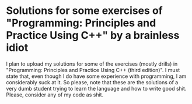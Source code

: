 # Solutions for some exercises of "Programming: Principles and Practice Using C++" by a brainless idiot
I plan to upload my solutions for some of the exercises (mostly drills) in "Programming: Principles and Practice Using C++ (third edition)". I must state that, even though I do have some experience with programming, I am considerably suck at it. So please, note that these are the solutions of a very dumb student trying to learn the language and how to write good shit. Please, consider any of my code as shit.
